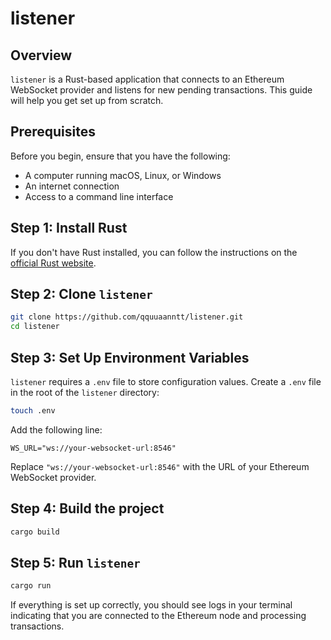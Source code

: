 # listener

## Overview
`listener` is a Rust-based application that connects to an Ethereum WebSocket provider and listens for new pending transactions. This guide will help you get set up from scratch.

## Prerequisites
Before you begin, ensure that you have the following:
- A computer running macOS, Linux, or Windows
- An internet connection
- Access to a command line interface

## Step 1: Install Rust
If you don't have Rust installed, you can follow the instructions on the [official Rust website](https://www.rust-lang.org/tools/install).

## Step 2: Clone `listener`

```bash
git clone https://github.com/qquuaanntt/listener.git
cd listener
```

## Step 3: Set Up Environment Variables
`listener` requires a `.env` file to store configuration values. Create a `.env` file in the root of the `listener` directory:

```bash
touch .env
```

Add the following line:

```env
WS_URL="ws://your-websocket-url:8546"
```

Replace `"ws://your-websocket-url:8546"` with the URL of your Ethereum WebSocket provider.

## Step 4: Build the project

```bash
cargo build
```

## Step 5: Run `listener`

```bash
cargo run
```

If everything is set up correctly, you should see logs in your terminal indicating that you are connected to the Ethereum node and processing transactions.
